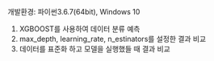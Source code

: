 개발환경: 파이썬3.6.7(64bit), Windows 10

1. XGBOOST를 사용하여 데이터 분류 예측
2. max_depth, learning_rate, n_estinators를 설정한 결과 비교
3. 데이터를 표준화 하고 모델을 실행했들 때 결과 비교
